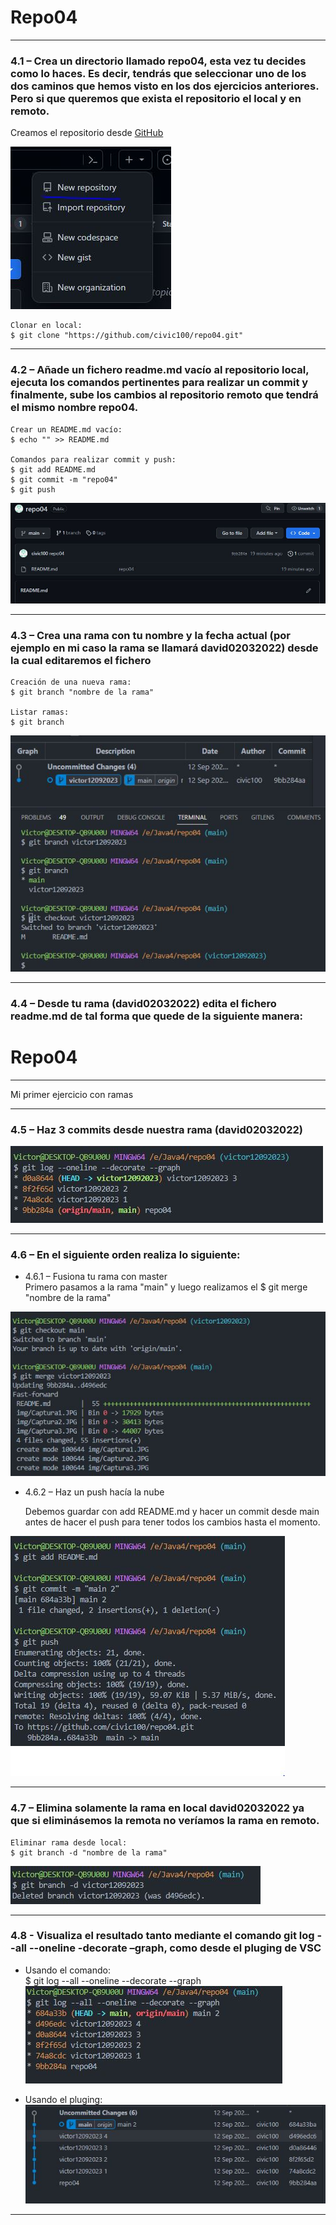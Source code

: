 # Repo04 #
***
### 4.1 – Crea un directorio llamado repo04, esta vez tu decides como lo haces. Es decir, tendrás que seleccionar uno de los dos caminos que hemos visto en los dos ejercicios anteriores. Pero si que queremos que exista el repositorio el local y en remoto. ###

Creamos el repositorio desde [GitHub](https://github.com/ "https://github.com")

![❌ Error ❌](./img/Captura1.JPG "New repository")

    Clonar en local:
    $ git clone "https://github.com/civic100/repo04.git"

***

### 4.2 – Añade un fichero readme.md vacío al repositorio local, ejecuta los comandos pertinentes para realizar un commit y finalmente, sube los cambios al repositorio remoto que tendrá el mismo nombre repo04.

    Crear un README.md vacío:  
    $ echo "" >> README.md
    
    Comandos para realizar commit y push:
    $ git add README.md
    $ git commit -m "repo04"
    $ git push  

![❌ Error ❌](./img/Captura2.JPG "New repository")
***

### 4.3 – Crea una rama con tu nombre y la fecha actual (por ejemplo en mi caso la rama se llamará david02032022) desde la cual editaremos el fichero

    Creación de una nueva rama:
    $ git branch "nombre de la rama"

    Listar ramas:
    $ git branch

![❌ Error ❌](./img/Captura3.JPG "New repository")

***

### 4.4 – Desde tu rama (david02032022) edita el fichero readme.md de tal forma que quede de la siguiente manera:

# Repo04 
***
Mi primer ejercicio con ramas

***
### 4.5 – Haz 3 commits desde nuestra rama (david02032022)
![❌ Error ❌](./img/Captura4.JPG "New repository")

***

### 4.6 – En el siguiente orden realiza lo siguiente:
*  4.6.1 – Fusiona tu rama con master   
    Primero pasamos a la rama "main" y luego realizamos el $ git merge "nombre de la rama"
    
![❌ Error ❌](./img/Captura5.JPG "New repository")

*  4.6.2 – Haz un push hacía la nube    

    Debemos guardar con add README.md y hacer un commit desde main antes de hacer el push para tener todos los cambios hasta el momento.

![❌ Error ❌](./img/Captura6.JPG "New repository")
***
### 4.7 – Elimina solamente la rama en local david02032022 ya que si eliminásemos la remota no veríamos la rama en remoto.

    Eliminar rama desde local:
    $ git branch -d "nombre de la rama"

![❌ Error ❌](./img/Captura7.JPG "New repository")

***
### 4.8 - Visualiza el resultado tanto mediante el comando git log --all --oneline -decorate –graph, como desde el pluging de VSC

* Usando el comando:   
  $ git log --all --oneline --decorate --graph 
![❌ Error ❌](./img/Captura8.JPG "New repository")

* Usando el pluging: 
![❌ Error ❌](./img/Captura9.JPG "New repository")

***